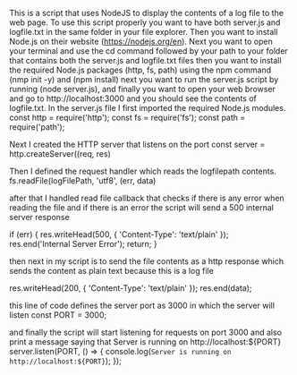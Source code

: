 This is a script that uses NodeJS to display the contents of a log file to the web page. To use this script properly you want to have both server.js and logfile.txt in the same folder in your file explorer. Then you want to install Node.js on their website (https://nodejs.org/en). Next you want to open your terminal and use the cd command followed by your path to your folder that contains both the server.js and logfile.txt files then you want to install the required Node.js packages (http, fs, path) using the npm command (nmp init -y) and (npm install) next you want to run the server.js script by running (node server.js), and finally you want to open your web browser and go to http://localhost:3000 and you should see the contents of logfile.txt. 
In the server.js file I first imported the required Node.js modules.
const http = require('http');
const fs = require('fs');
const path = require('path');

Next I created the HTTP server that listens on the port
const server = http.createServer((req, res)

Then I defined the request handler which reads the logfilepath contents.
fs.readFile(logFilePath, 'utf8', (err, data)

after that I handled read file callback that checks if there is any error when reading the file and if there is an error the script will send a 500 internal server response

if (err) {
      res.writeHead(500, { 'Content-Type': 'text/plain' });
      res.end('Internal Server Error');
      return;
    }

then next in my script is to send the file contents as a http response which sends the content as plain text because this is a log file

res.writeHead(200, { 'Content-Type': 'text/plain' });
    res.end(data);

this line of code defines the server port as 3000 in which the server will listen
const PORT = 3000;

 and finally the script will start listening for requests on port 3000 and also print a message saying that Server is running on http://localhost:${PORT}
server.listen(PORT, () => {
  console.log(`Server is running on http://localhost:${PORT}`);
});
